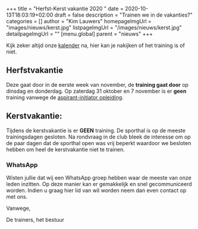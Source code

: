 +++
title = "Herfst-Kerst vakantie 2020 "
date = 2020-10-13T18:03:19+02:00
draft = false
description = "Trainen we in de vakanties?"
categories = []
author = "Kim Lauwers"
homepageImgUrl = "images/nieuws/kerst.jpg"
listpageImgUrl = "/images/nieuws/kerst.jpg"
detailpageImgUrl = ""
[menu.global]
    parent = "nieuws"
+++

Kijk zeker altijd onze [kalender](https://www.jujitsukeerbergen.be/kalender/) na, hier kan je nakijken of het training is of niet.

## Herfstvakantie
Deze gaat door in de eerste week van november, de **training gaat door** op dinsdag en donderdag.
Op zaterdag 31 oktober en 7 november is er **geen** training vanwege de [aspirant-initiator opleiding](https://www.jujitsukeerbergen.be/nieuws/2020/10/03/aspirant-initator-2020/).
 

## Kerstvakantie:
Tijdens de kerstvakantie is er **GEEN** training. De sporthal is op de meeste trainingsdagen gesloten. 
Na rondvraag in de club bleek de interesse om op de paar dagen dat de sporthal open was vrij beperkt waardoor we besloten hebben om heel de kerstvakantie niet te trainen.

### WhatsApp
Wisten jullie dat wij een WhatsApp groep hebben waar de meeste van onze leden inzitten.
Op deze manier kan er gemakkelijk en snel gecommuniceerd worden.
Indien u graag hier lid van wil worden neem dan even contact op met ons.


Vanwege,

De trainers, het bestuur